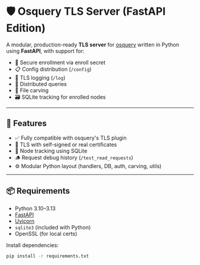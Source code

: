 # 🛡️ Osquery TLS Server (FastAPI Edition)

A modular, production-ready **TLS server** for [osquery](https://osquery.io) written in Python using **FastAPI**, with support for:

- 🔐 Secure enrollment via enroll secret
- 📋 Config distribution (`/config`)
- 🧾 TLS logging (`/log`)
- 🧠 Distributed queries
- 🧩 File carving
- 🗃️ SQLite tracking for enrolled nodes

---

## 🚀 Features

- ✅ Fully compatible with osquery's TLS plugin
- 🔐 TLS with self-signed or real certificates
- 🧠 Node tracking using SQLite
- 🪵 Request debug history (`/test_read_requests`)
- ⚙️ Modular Python layout (handlers, DB, auth, carving, utils)

---

## 📦 Requirements

- Python 3.10–3.13
- [FastAPI](https://fastapi.tiangolo.com/)
- [Uvicorn](https://www.uvicorn.org/)
- `sqlite3` (included with Python)
- OpenSSL (for local certs)

Install dependencies:
```bash
pip install -r requirements.txt
